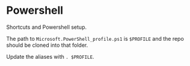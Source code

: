# Powershell

Shortcuts and Powershell setup.

The path to `Microsoft.PowerShell_profile.ps1` is `$PROFILE` and the repo should be cloned into that folder.

Update the aliases with `. $PROFILE`.